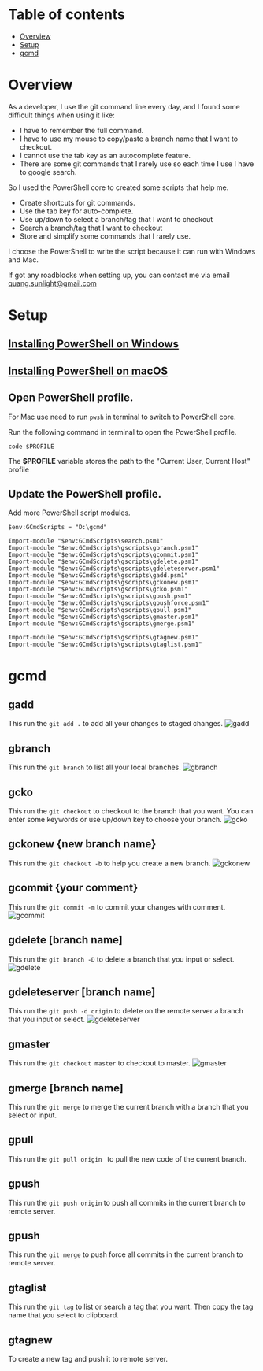 # Table of contents
- [Overview](#overview)
- [Setup](#setup)
- [gcmd](#gcmd)



# Overview
As a developer, I use the git command line every day, and I found some difficult things when using it like:
- I have to remember the full command.
- I have to use my mouse to copy/paste a branch name that I want to checkout.
- I cannot use the tab key as an autocomplete feature.
- There are some git commands that I rarely use so each time I use I have to google search.

So I used the PowerShell core to created some scripts that help me.
- Create shortcuts for git commands.
- Use the tab key for auto-complete.
- Use up/down to select a branch/tag that I want to checkout
- Search a branch/tag that I want to checkout
- Store and simplify some commands that I rarely use.

I choose the PowerShell to write the script because it can run with Windows and Mac.

If got any roadblocks when setting up, you can contact me via email quang.sunlight@gmail.com

# Setup

## [Installing PowerShell on Windows](https://docs.microsoft.com/en-us/powershell/scripting/install/installing-powershell-core-on-windows?view=powershell-7)

## [Installing PowerShell on macOS](https://docs.microsoft.com/en-us/powershell/scripting/install/installing-powershell-core-on-macos?view=powershell-7)

## Open PowerShell profile. 
For Mac use need to run `pwsh` in terminal to switch to PowerShell core.

Run the following command in terminal to open the PowerShell profile.
```
code $PROFILE
```

The **$PROFILE** variable stores the path to the "Current User, Current Host" profile

## Update the PowerShell profile.

Add more PowerShell script modules.
```
$env:GCmdScripts = "D:\gcmd"

Import-module "$env:GCmdScripts\search.psm1"
Import-module "$env:GCmdScripts\gscripts\gbranch.psm1"
Import-module "$env:GCmdScripts\gscripts\gcommit.psm1"
Import-module "$env:GCmdScripts\gscripts\gdelete.psm1"
Import-module "$env:GCmdScripts\gscripts\gdeleteserver.psm1"
Import-module "$env:GCmdScripts\gscripts\gadd.psm1"
Import-module "$env:GCmdScripts\gscripts\gckonew.psm1"
Import-module "$env:GCmdScripts\gscripts\gcko.psm1"
Import-module "$env:GCmdScripts\gscripts\gpush.psm1"
Import-module "$env:GCmdScripts\gscripts\gpushforce.psm1"
Import-module "$env:GCmdScripts\gscripts\gpull.psm1"
Import-module "$env:GCmdScripts\gscripts\gmaster.psm1"
Import-module "$env:GCmdScripts\gscripts\gmerge.psm1"

Import-module "$env:GCmdScripts\gscripts\gtagnew.psm1"
Import-module "$env:GCmdScripts\gscripts\gtaglist.psm1"
```
# gcmd

## gadd
This run the `git add .` to add all your changes to staged changes.
![gadd](/assets/gadd.gif)

## gbranch
This run the `git branch` to list all your local branches.
![gbranch](/assets/gbranch.gif)

## gcko
This run the `git checkout` to checkout to the branch that you want.
You can enter some keywords or use up/down key to choose your branch.
![gcko](/assets/gcko.gif)

## gckonew {new branch name}
This run the `git checkout -b` to help you create a new branch.
![gckonew](/assets/gckonew.gif)

## gcommit {your comment}
This run the `git commit -m` to commit your changes with comment.
![gcommit](/assets/gcommit.gif)


## gdelete [branch name]
This run the `git branch -D` to delete a branch that you input or select.
![gdelete](/assets/gdelete.gif)

## gdeleteserver [branch name]
This run the `git push -d origin` to delete on the remote server a branch that you input or select.
![gdeleteserver](/assets/gdeleteserver.gif)

## gmaster
This run the `git checkout master` to checkout to master.
![gmaster](/assets/gmaster.gif)

## gmerge [branch name]
This run the `git merge` to merge the current branch with a branch that you select or input.

## gpull
This run the `git pull origin ` to pull the new code of the current branch.

## gpush
This run the `git push origin` to push all commits in the current branch to remote server.

## gpush
This run the `git merge` to push force all commits in the current branch to remote server.

## gtaglist
This run the `git tag` to list or search a tag that you want. Then copy the tag name that you select to clipboard.

## gtagnew
To create a new tag and push it to remote server.